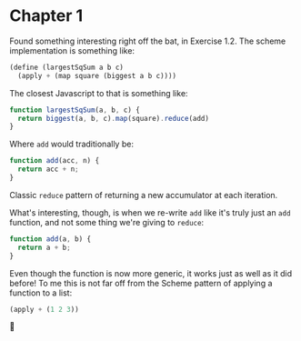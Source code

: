 # Chapter 1

Found something interesting right off the bat, in Exercise 1.2. The scheme implementation is something like:

```scheme
(define (largestSqSum a b c)
  (apply + (map square (biggest a b c))))
```

The closest Javascript to that is something like:

```js
function largestSqSum(a, b, c) {
  return biggest(a, b, c).map(square).reduce(add)
}
```

Where `add` would traditionally be:

```js
function add(acc, n) {
  return acc + n;
}
```

Classic `reduce` pattern of returning a new accumulator at each iteration.

What's interesting, though, is when we re-write `add` like it's truly just an `add` function, and not some thing we're giving to `reduce`:

```js
function add(a, b) {
  return a + b;
}
```

Even though the function is now more generic, it works just as well as it did before! To me this is not far off from the Scheme pattern of applying a function to a list:

```scheme
(apply + (1 2 3))
```

🤔
